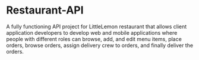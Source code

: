 # Restaurant-API
A fully functioning API project for LittleLemon restaurant that allows client application developers to develop web and mobile applications where people with different roles can browse, add, and edit menu items, place orders, browse orders, assign delivery crew to orders, and finally deliver the orders.
